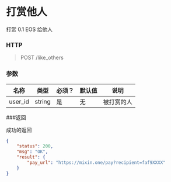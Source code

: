 # 打赏他人



打赏 0.1 EOS 给他人



### HTTP

> POST /like_others



### 参数



| 名称    | 类型   | 必须？ | 默认值 | 说明       |
| ------- | ------ | ------ | ------ | ---------- |
| user_id | string | 是     | 无     | 被打赏的人 |



###返回

成功的返回

```json
{
    "status": 200,
    "msg": "OK",
    "result": {
        "pay_url": "https://mixin.one/pay?recipient=faf9XXXX"
    }
}
```


